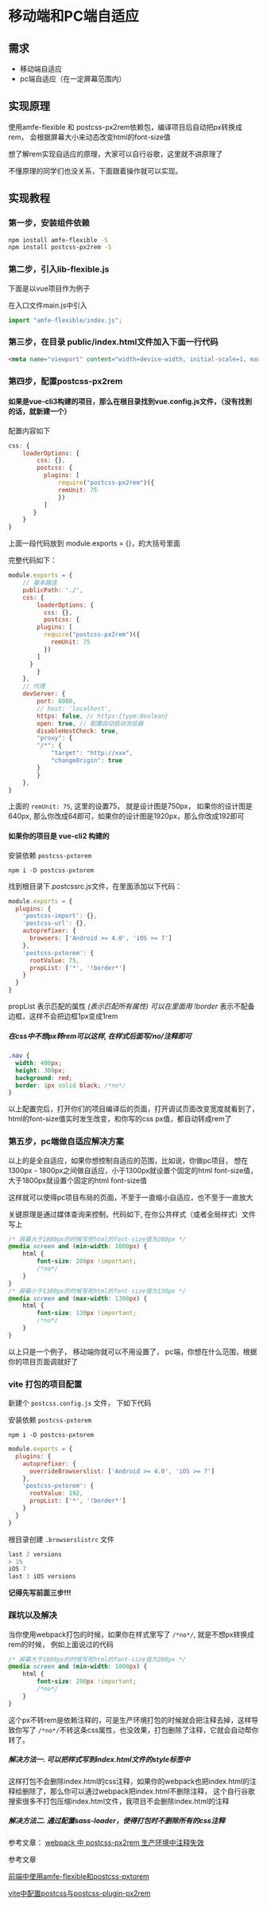 # 移动端和PC端自适应

## 需求

- 移动端自适应
- pc端自适应（在一定屏幕范围内）

## 实现原理

使用amfe-flexible 和 postcss-px2rem依赖包，编译项目后自动把px转换成rem， 会根据屏幕大小来动态改变html的font-size值

想了解rem实现自适应的原理，大家可以自行谷歌，这里就不讲原理了

不懂原理的同学们也没关系，下面跟着操作就可以实现。

## 实现教程

### 第一步，安装组件依赖

```sh
npm install amfe-flexible -S
npm install postcss-px2rem -S
```

### 第二步，引入lib-flexible.js

下面是以vue项目作为例子

在入口文件main.js中引入 

```js
import "amfe-flexible/index.js";
```

### 第三步，在目录 public/index.html文件加入下面一行代码

```html
<meta name="viewport" content="width=device-width, initial-scale=1, maximum-scale=1, minimum-scale=1, user-scalable=no">
```

### 第四步，配置postcss-px2rem

#### 如果是vue-cli3构建的项目，那么在根目录找到vue.config.js文件，（没有找到的话，就新建一个）

配置内容如下

```js
css: {
    loaderOptions: {
        css: {},
        postcss: {
          plugins: [
              require("postcss-px2rem")({
              remUnit: 75
              })
          ]
       }
    }
}
```

上面一段代码放到 module.exports = {}，的大括号里面


完整代码如下：
```js
module.exports = {
    // 基本路径
    publicPath: './',
    css: {
        loaderOptions: {
          css: {},
          postcss: {
        plugins: [
          require("postcss-px2rem")({
            remUnit: 75
          })
        ]
      }
        }
    },
    // 代理
    devServer: {
        port: 8080,
        // host: 'localhost',
        https: false, // https:{type:Boolean}
        open: true, // 配置自动启动浏览器
        disableHostCheck: true,
        "proxy": {
        "/*": {
            "target": "http://xxx",
            "changeOrigin": true
        }
        }
    },
}
```

上面的 `remUnit: 75`, 这里的设置75， 就是设计图是750px， 如果你的设计图是 640px, 那么你改成64即可，如果你的设计图是1920px，那么你改成192即可

#### 如果你的项目是 vue-cli2 构建的

安装依赖 `postcss-pxtorem`

```
npm i -D postcss-pxtorem
```

找到根目录下.postcssrc.js文件，在里面添加以下代码：

```js
module.exports = {
  plugins: {
    'postcss-import': {},
    'postcss-url': {},
    autoprefixer: {
      browsers: ['Android >= 4.0', 'iOS >= 7']
    },
    'postcss-pxtorem': {
      rootValue: 75,
      propList: ['*', '!border*']
    }
  }
}
```

propList 表示匹配的属性 *(表示匹配所有属性) 可以在里面用 !border* 表示不配备边框，这样不会把边框1px变成1rem

##### 在css中不想px转rem可以这样, 在样式后面写/*no*/注释即可

```css
.nav {
  width: 400px;
  height: 300px;
  background: red;
  border: 1px solid black; /*no*/
}
```

以上配置完后，打开你们的项目编译后的页面，打开调试页面改变宽度就看到了，html的font-size值实时发生改变，和你写的css px值，都自动转成rem了

### 第五步，pc端做自适应解决方案

以上的是全自适应，如果你想控制自适应的范围，比如说，你做pc项目， 想在1300px - 1800px之间做自适应，小于1300px就设置个固定的html font-size值， 大于1800px就设置个固定的html font-size值

这样就可以使得pc项目布局的页面，不至于一直缩小自适应，也不至于一直放大

关键原理是通过媒体查询来控制，代码如下, 在你公共样式（或者全局样式）文件写上

```css
/* 屏幕大于1800px的时候写死html的font-size值为200px */
@media screen and (min-width: 1800px) {
    html {
        font-size: 200px !important;
        /*no*/
    }
}
/* 屏幕小于1300px的时候写死html的font-size值为130px */
@media screen and (max-width: 1300px) {
    html {
        font-size: 130px !important;
        /*no*/
    }
}
```

以上只是一个例子， 移动端你就可以不用设置了，  pc端，你想在什么范围，根据你的项目页面调就好了

### vite 打包的项目配置

新建个 `postcss.config.js` 文件， 下如下代码


安装依赖 `postcss-pxtorem`

```
npm i -D postcss-pxtorem
```

```js
module.exports = {
  plugins: {
    autoprefixer: {
      overrideBrowserslist: ['Android >= 4.0', 'iOS >= 7']
    },
    'postcss-pxtorem': {
      rootValue: 192,
      propList: ['*', '!border*']
    }
  }
}
```

根目录创建 `.browserslistrc` 文件

```js
last 2 versions
> 1%
iOS 7
last 3 iOS versions
```

<b class="red">记得先写前面三步!!!</b>

### 踩坑以及解决

当你使用webpack打包的时候，如果你在样式里写了 `/*no*/`, 就是不想px转换成rem的时候， 例如上面说过的代码

```css
/* 屏幕大于1800px的时候写死html的font-size值为200px */
@media screen and (min-width: 1800px) {
    html {
        font-size: 200px !important;
        /*no*/
    }
}
```
这个px不转rem是依赖注释的，可是生产环境打包的时候就会把注释去掉，这样导致你写了 `/*no*/`不转这条css属性，也没效果，打包删除了注释，它就会自动帮你转了。

##### 解决方法一. 可以把样式写到index.html文件的style标签中

这样打包不会删除index.html的css注释，如果你的webpack也把index.html的注释给删除了，那么你可以通过webpack把index.html不删除注释， 这个自行谷歌搜索很多不打包压缩index.html文件，我项目不会删除index.html的注释
##### 解决方法二. 通过配置sass-loader，使得打包时不删除所有的css注释

参考文章： [webpack 中 postcss-px2rem 生产环境中注释失效](https://github.com/neilgao000/blog/issues/15)


参考文章

[前端中使用amfe-flexible和postcss-pxtorem](https://www.jianshu.com/p/f4093192e8d8)

[vite中配置postcss与postcss-plugin-px2rem](https://juejin.cn/post/6901943749916491783)